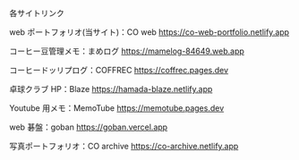 各サイトリンク

web ポートフォリオ(当サイト)：CO web
https://co-web-portfolio.netlify.app

コーヒー豆管理メモ：まめログ
https://mamelog-84649.web.app

コーヒードッリプログ：COFFREC
https://coffrec.pages.dev

卓球クラブ HP：Blaze
https://hamada-blaze.netlify.app

Youtube 用メモ：MemoTube
https://memotube.pages.dev

web 碁盤：goban
https://goban.vercel.app

写真ポートフォリオ：CO archive
https://co-archive.netlify.app
